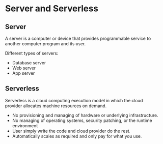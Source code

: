 # Server and Serverless

## Server

A server is a computer or device that provides programmable service to another computer program and its user.

Different types of servers:
- Database server
- Web server
- App server


## Serverless

Serverless is a cloud computing execution model in which the cloud provider allocates machine resources on demand.

- No provisioning and managing of hardware or underlying infrastructure.
- No managing of operating systems, security patching, or the runtime environment
- User simply write the code and cloud provider do the rest.
- Automatically scales as required and only pay for what you use.